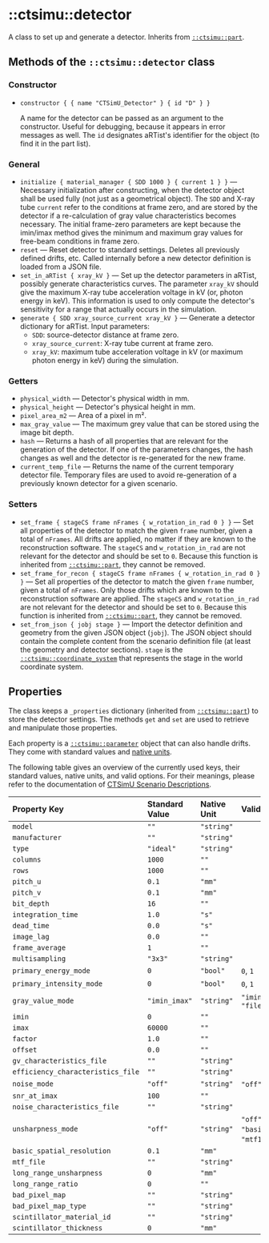 # ::ctsimu::detector
A class to set up and generate a detector. Inherits from [`::ctsimu::part`](part.md).

## Methods of the `::ctsimu::detector` class

### Constructor

* `constructor { { name "CTSimU_Detector" } { id "D" } }`

	A name for the detector can be passed as an argument to the constructor. Useful for debugging, because it appears in error messages as well. The `id` designates aRTist's identifier for the object (to find it in the part list).

### General

* `initialize { material_manager { SDD 1000 } { current 1 } }` — Necessary initialization after constructing, when the detector object shall be used fully (not just as a geometrical object). The `SDD` and X-ray tube `current` refer to the conditions at frame zero, and are stored by the detector if a re-calculation of gray value characteristics becomes necessary. The initial frame-zero parameters are kept because the imin/imax method gives the minimum and maximum gray values for free-beam conditions in frame zero.
* `reset` — Reset detector to standard settings. Deletes all previously defined drifts, etc. Called internally before a new detector definition is loaded from a JSON file.
* `set_in_aRTist { xray_kV }` — Set up the detector parameters in aRTist, possibly generate characteristics curves. The parameter `xray_kV` should give the maximum X-ray tube acceleration voltage in kV (or, photon energy in keV). This information is used to only compute the detector's sensitivity for a range that actually occurs in the simulation.
* `generate { SDD xray_source_current xray_kV }` — Generate a detector dictionary for aRTist. Input parameters:
	- `SDD`: source-detector distance at frame zero.
	- `xray_source_current`: X-ray tube current at frame zero.
	- `xray_kV`: maximum tube acceleration voltage in kV (or maximum photon energy in keV) during the simulation.

### Getters

* `physical_width` — Detector's physical width in mm.
* `physical_height` — Detector's physical height in mm.
* `pixel_area_m2` — Area of a pixel in m².
* `max_gray_value` — The maximum grey value that can be stored using the image bit depth.
* `hash` — Returns a hash of all properties that are relevant for the generation of the detector. If one of the parameters changes, the hash changes as well and the detector is re-generated for the new frame.
* `current_temp_file` — Returns the name of the current temporary detector file. Temporary files are used to avoid re-generation of a previously known detector for a given scenario.

### Setters

* `set_frame { stageCS frame nFrames { w_rotation_in_rad 0 } }` — Set all properties of the detector to match the given `frame` number, given a total of `nFrames`. All drifts are applied, no matter if they are known to the reconstruction software. The `stageCS` and `w_rotation_in_rad` are not relevant for the detector and should be set to `0`. Because this function is inherited from [`::ctsimu::part`](part.md), they cannot be removed.
* `set_frame_for_recon { stageCS frame nFrames { w_rotation_in_rad 0 } }` — Set all properties of the detector to match the given `frame` number, given a total of `nFrames`. Only those drifts which are known to the reconstruction software are applied. The `stageCS` and `w_rotation_in_rad` are not relevant for the detector and should be set to `0`. Because this function is inherited from [`::ctsimu::part`](part.md), they cannot be removed.
* `set_from_json { jobj stage }` — Import the detector definition and geometry from the given JSON object (`jobj`). The JSON object should contain the complete content from the scenario definition file (at least the geometry and detector sections). `stage` is the [`::ctsimu::coordinate_system`](coordinate_system.md) that represents the stage in the world coordinate system.

## Properties

The class keeps a `_properties` dictionary (inherited from [`::ctsimu::part`](part.md)) to store the detector settings. The methods `get` and `set` are used to retrieve and manipulate those properties.

Each property is a [`::ctsimu::parameter`](parameter.md) object that can also handle drifts. They come with standard values and [native units](native_units.md).

The following table gives an overview of the currently used keys, their standard values, native units, and valid options. For their meanings, please refer to the documentation of [CTSimU Scenario Descriptions](https://bamresearch.github.io/ctsimu-scenarios/).

| Property Key                      | Standard Value | Native Unit | Valid Options                                                     |
| :-------------------------------- | :------------- | :---------- | :---------------------------------------------------------------- |
| `model`                           | `""`           | `"string"`  |                                                                   |
| `manufacturer`                    | `""`           | `"string"`  |                                                                   |
| `type`                            | `"ideal"`      | `"string"`  |                                                                   |
| `columns`                         | `1000`         | `""`        |                                                                   |
| `rows`                            | `1000`         | `""`        |                                                                   |
| `pitch_u`                         | `0.1`          | `"mm"`      |                                                                   |
| `pitch_v`                         | `0.1`          | `"mm"`      |                                                                   |
| `bit_depth`                       | `16`           | `""`        |                                                                   |
| `integration_time`                | `1.0`          | `"s"`       |                                                                   |
| `dead_time`                       | `0.0`          | `"s"`       |                                                                   |
| `image_lag`                       | `0.0`          | `""`        |                                                                   |
| `frame_average`                   | `1`            | `""`        |                                                                   |
| `multisampling`                   | `"3x3"`        | `"string"`  |                                                                   |
| `primary_energy_mode`             | `0`            | `"bool"`    | `0`, `1`                                                          |
| `primary_intensity_mode`          | `0`            | `"bool"`    | `0`, `1`                                                          |
| `gray_value_mode`                 | `"imin_imax"`  | `"string"`  | `"imin_imax"`, `"linear"`, `"file"`                               |
| `imin`                            | `0`            | `""`        |                                                                   |
| `imax`                            | `60000`        | `""`        |                                                                   |
| `factor`                          | `1.0`          | `""`        |                                                                   |
| `offset`                          | `0.0`          | `""`        |                                                                   |
| `gv_characteristics_file`         | `""`           | `"string"`  |                                                                   |
| `efficiency_characteristics_file` | `""`           | `"string"`  |                                                                   |
| `noise_mode`                      | `"off"`        | `"string"`  | `"off"`, `"snr_at_imax"`, `"file"`                                |
| `snr_at_imax`                     | `100`          | `""`        |                                                                   |
| `noise_characteristics_file`      | `""`           | `"string"`  |                                                                   |
| `unsharpness_mode`                | `"off"`        | `"string"`  | `"off"`, `"basic_spatial_resolution"`, `"mtf10freq"`, `"mtffile"` |
| `basic_spatial_resolution`        | `0.1`          | `"mm"`      |                                                                   |
| `mtf_file`                        | `""`           | `"string"`  |                                                                   |
| `long_range_unsharpness`          | `0`            | `"mm"`      |                                                                   |
| `long_range_ratio`                | `0`            | `""`        |                                                                   |
| `bad_pixel_map`                   | `""`           | `"string"`  |                                                                   |
| `bad_pixel_map_type`              | `""`           | `"string"`  |                                                                   |
| `scintillator_material_id`        | `""`           | `"string"`  |                                                                   |
| `scintillator_thickness`          | `0`            | `"mm"`      |                                                                   |